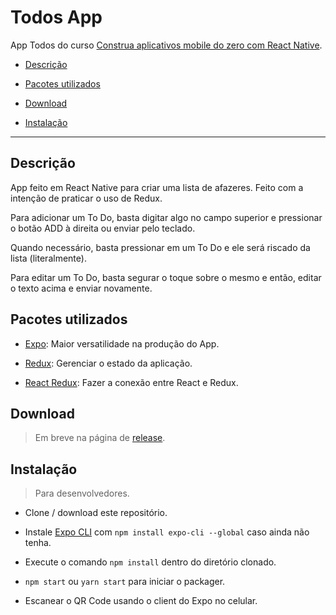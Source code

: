 # Todos App

App Todos do curso [Construa aplicativos mobile do zero com React Native](https://www.udemy.com/construa-aplicativos-mobile-do-zero-com-react-native/).

- [Descrição](#descrição)

- [Pacotes utilizados](#pacotes-utilizados)

- [Download](#download)

- [Instalação](#instalação)

---

## Descrição

App feito em React Native para criar uma lista de afazeres. Feito com a intenção de praticar o uso de Redux.

Para adicionar um To Do, basta digitar algo no campo superior e pressionar o botão ADD à direita ou enviar pelo teclado.

Quando necessário, basta pressionar em um To Do e ele será riscado da lista (literalmente).

Para editar um To Do, basta segurar o toque sobre o mesmo e então, editar o texto acima e enviar novamente.

## Pacotes utilizados

- [Expo](https://expo.io): Maior versatilidade na produção do App.

- [Redux](https://redux.js.org/): Gerenciar o estado da aplicação.

- [React Redux](https://react-redux.js.org/): Fazer a conexão entre React e Redux.

## Download

> Em breve na página de [release](https://github.com/sammuelgr/react-native-todos/releases).

## Instalação

> Para desenvolvedores.

- Clone / download este repositório.

- Instale [Expo CLI](https://expo.io/learn) com `npm install expo-cli --global` caso ainda não tenha.

- Execute o comando `npm install` dentro do diretório clonado.

- `npm start` ou `yarn start` para iniciar o packager.

- Escanear o QR Code usando o client do Expo no celular.
